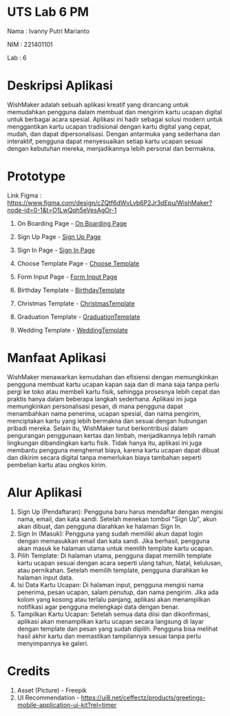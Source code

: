 # UTS Lab 6 PM
Nama : Ivanny Putri Marianto

NIM : 221401101

Lab : 6

# Deskripsi Aplikasi
WishMaker adalah sebuah aplikasi kreatif yang dirancang untuk memudahkan pengguna dalam membuat dan mengirim kartu ucapan digital untuk berbagai acara spesial. Aplikasi ini hadir sebagai solusi modern untuk menggantikan kartu ucapan tradisional dengan kartu digital yang cepat, mudah, dan dapat dipersonalisasi. Dengan antarmuka yang sederhana dan interaktif, pengguna dapat menyesuaikan setiap kartu ucapan sesuai dengan kebutuhan mereka, menjadikannya lebih personal dan bermakna.

# Prototype
Link Figma : https://www.figma.com/design/cZQtf6dWvLvb6P2Jr3dEpu/WishMaker?node-id=0-1&t=O1LwQqh5eVesAgOr-1

1. On Boarding Page - 
   [On Boarding Page](https://github.com/user-attachments/assets/a09101fb-c327-4f20-bb1f-0f35bf516f6b)

2. Sign Up Page - 
   [Sign Up Page](https://github.com/user-attachments/assets/4ef5fb84-7803-4275-9a07-4f17b1db1690)

3. Sign In Page - 
   [Sign In Page](https://github.com/user-attachments/assets/f326f056-8490-43a0-b402-fb7819c18a4f)

4. Choose Template Page - 
   [Choose Template](https://github.com/user-attachments/assets/a3756094-100a-4839-8b34-b82a894f3242)

5. Form Input Page - 
   [Form Input Page](https://github.com/user-attachments/assets/4d5dd525-8178-4976-8a27-b952ced5c009)

6. Birthday Template - 
    [BirthdayTemplate](https://github.com/user-attachments/assets/acc08a44-b8f0-4a9e-9c51-b45f52aac867)

7. Christmas Template - 
    [ChristmasTemplate](https://github.com/user-attachments/assets/a4ff4aeb-855d-4c2c-afcf-8116c1a4e047)

8. Graduation Template - 
    [GraduationTemplate](https://github.com/user-attachments/assets/026d1f86-3849-484b-9b9e-76e23de32506)

9. Wedding Template - 
    [WeddingTemplate](https://github.com/user-attachments/assets/31a84b54-a2ec-42b1-8b9c-2b158051de2b)

# Manfaat Aplikasi
WishMaker menawarkan kemudahan dan efisiensi dengan memungkinkan pengguna membuat kartu ucapan kapan saja dan di mana saja tanpa perlu pergi ke toko atau membeli kartu fisik, sehingga prosesnya lebih cepat dan praktis hanya dalam beberapa langkah sederhana. Aplikasi ini juga memungkinkan personalisasi pesan, di mana pengguna dapat menambahkan nama penerima, ucapan spesial, dan nama pengirim, menciptakan kartu yang lebih bermakna dan sesuai dengan hubungan pribadi mereka. Selain itu, WishMaker turut berkontribusi dalam pengurangan penggunaan kertas dan limbah, menjadikannya lebih ramah lingkungan dibandingkan kartu fisik. Tidak hanya itu, aplikasi ini juga membantu pengguna menghemat biaya, karena kartu ucapan dapat dibuat dan dikirim secara digital tanpa memerlukan biaya tambahan seperti pembelian kartu atau ongkos kirim.

# Alur Aplikasi 
1. Sign Up (Pendaftaran):
Pengguna baru harus mendaftar dengan mengisi nama, email, dan kata sandi. Setelah menekan tombol "Sign Up", akun akan dibuat, dan pengguna diarahkan ke halaman Sign In.
2. Sign In (Masuk):
Pengguna yang sudah memiliki akun dapat login dengan memasukkan email dan kata sandi. Jika berhasil, pengguna akan masuk ke halaman utama untuk memilih template kartu ucapan.
3. Pilih Template:
Di halaman utama, pengguna dapat memilih template kartu ucapan sesuai dengan acara seperti ulang tahun, Natal, kelulusan, atau pernikahan. Setelah memilih template, pengguna diarahkan ke halaman input data.
4. Isi Data Kartu Ucapan:
Di halaman input, pengguna mengisi nama penerima, pesan ucapan, salam penutup, dan nama pengirim. Jika ada kolom yang kosong atau terlalu panjang, aplikasi akan menampilkan notifikasi agar pengguna melengkapi data dengan benar.
5. Tampilkan Kartu Ucapan:
Setelah semua data diisi dan dikonfirmasi, aplikasi akan menampilkan kartu ucapan secara langsung di layar dengan template dan pesan yang sudah dipilih. Pengguna bisa melihat hasil akhir kartu dan memastikan tampilannya sesuai tanpa perlu menyimpannya ke galeri.

# Credits
1. Asset (Picture) - Freepik
2. UI Recommendation - https://ui8.net/ceffectz/products/greetings-mobile-application-ui-kit?rel=timer
